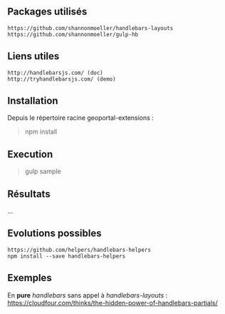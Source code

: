 ## Packages utilisés

    https://github.com/shannonmoeller/handlebars-layouts
    https://github.com/shannonmoeller/gulp-hb

## Liens utiles

    http://handlebarsjs.com/ (doc)
    http://tryhandlebarsjs.com/ (demo)

## Installation

Depuis le répertoire racine geoportal-extensions :

> npm install

## Execution

> gulp sample

## Résultats

...

## Evolutions possibles

    https://github.com/helpers/handlebars-helpers
    npm install --save handlebars-helpers

## Exemples

En **pure** *handlebars* sans appel à *handlebars-layouts* :
    https://cloudfour.com/thinks/the-hidden-power-of-handlebars-partials/
